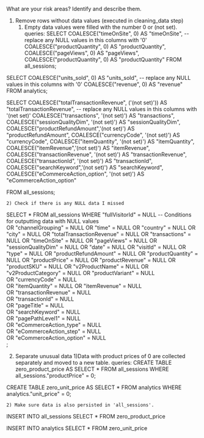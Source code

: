 What are your risk areas? Identify and describe them.

1. Remove rows without data values (executed in cleaning_data step)
    1) Empty data values were filled with the number 0 or (not set).
queries:
SELECT 
	 COALESCE("timeOnSite", 0) AS "timeOnSite",            -- replace any NULL values in this columns with '0'
	 COALESCE("productQuantity", 0) AS "productQuantity",
	 COALESCE("pageViews", 0) AS "pageViews",
	 COALESCE("productQuantity", 0) AS "productQuantity"
FROM all_sessions;

SELECT 
	 COALESCE("units_sold", 0) AS "units_sold",            -- replace any NULL values in this columns with '0'
	 COALESCE("revenue", 0) AS "revenue"
FROM analytics;

SELECT 
	 COALESCE("totalTransactionRevenue", ('(not set)')) AS "totalTransactionRevenue",  -- replace any NULL values in this columns with '(net set)'
	 COALESCE("transactions", '(not set)') AS "transactions",
	 COALESCE("sessionQualityDim", '(not set)') AS "sessionQualityDim",
	 COALESCE("productRefundAmount",'(not set)') AS "productRefundAmount",
	 COALESCE("currencyCode", '(not set)') AS "currencyCode",
	 COALESCE("itemQuantity", '(not set)') AS "itemQuantity",
	 COALESCE("itemRevenue",'(not set)') AS "itemRevenue",
	 COALESCE("transactionRevenue", '(not set)') AS "transactionRevenue",
	 COALESCE("transactionId", '(not set)') AS "transactionId",
	 COALESCE("searchKeyword",'(not set)') AS "searchKeyword",
	 COALESCE("eCommerceAction_option", '(not set)') AS "eCommerceAction_option"
	 
FROM all_sessions;

    2) Check if there is any NULL data I missed
SELECT *
FROM all_sessions
WHERE "fullVisitorId" = NULL              -- Conditions for outputting data with NULL values                               
	OR "channelGrouping" = NULL 
	OR "time" = NULL 
	OR "country" = NULL 
	OR "city" = NULL 
	OR "totalTransactionRevenue" = NULL 
	OR "transactions" = NULL 
	OR "timeOnSite" = NULL 
	OR "pageViews" = NULL 
	OR "sessionQualityDim" = NULL 
	OR "date" = NULL 
	OR "visitId" = NULL 
	OR "type" = NULL 
	OR "productRefundAmount" = NULL 
	OR "productQuantity" = NULL 
	OR "productPrice" = NULL 
	OR "productRevenue" = NULL 
	OR "productSKU" = NULL 
	OR "v2ProductName" = NULL 
	OR "v2ProductCategory" = NULL 
	OR "productVariant" = NULL 	
	OR "currencyCode" = NULL 	
	OR "itemQuantity" = NULL
	OR "itemRevenue" = NULL 	
	OR "transactionRevenue" = NULL 	
	OR "transactionId" = NULL	
	OR "pageTitle" = NULL 	
	OR "searchKeyword" = NULL 	
	OR "pagePathLevel1" = NULL	
	OR "eCommerceAction_type" = NULL	
	OR "eCommerceAction_step" = NULL 	
	OR "eCommerceAction_option" = NULL 			
	;



2. Separate unusual data
    1)Data with product prices of 0 are collected separately and moved to a new table.
queries:
CREATE TABLE zero_product_price AS
SELECT *
FROM all_sessions
WHERE all_sessions."productPrice" = 0;

CREATE TABLE zero_unit_price AS
SELECT *
FROM analytics
WHERE analytics."unit_price" = 0;


    2) Make sure data is also persisted in 'all_sessions'.
INSERT INTO all_sessions
SELECT *
FROM zero_product_price

INSERT INTO analytics
SELECT *
FROM zero_unit_price

